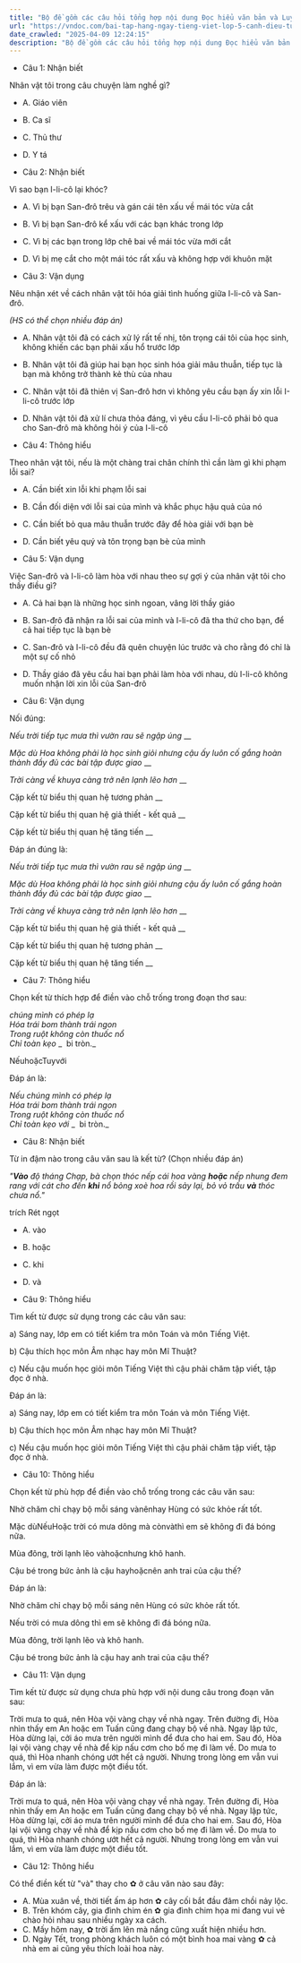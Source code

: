 ```yaml
---
title: "Bộ đề gồm các câu hỏi tổng hợp nội dung Đọc hiểu văn bản và Luyện từ và câu được học ở Tuần 15 trong chương trình Tiếng Việt lớp 5 Tập 1 Cánh Diều"
url: "https://vndoc.com/bai-tap-hang-ngay-tieng-viet-lop-5-canh-dieu-tuan-15-thu-2-331476"
date_crawled: "2025-04-09 12:24:15"
description: "Bộ đề gồm các câu hỏi tổng hợp nội dung Đọc hiểu văn bản và Luyện từ và câu được học ở Tuần 15 trong chương trình Tiếng Việt lớp 5 Tập 1 Cánh Diều"
---
```


* Câu 1:  Nhận biết

Nhân vật tôi trong câu chuyện làm nghề gì?

  * A. Giáo viên 
  * B. Ca sĩ 
  * C. Thủ thư 
  * D. Y tá 



* Câu 2:  Nhận biết

Vì sao bạn I-li-cô lại khóc?

  * A. Vì bị bạn San-đrô trêu và gán cái tên xấu về mái tóc vừa cắt 
  * B. Vì bị bạn San-đrô kể xấu với các bạn khác trong lớp 
  * C. Vì bị các bạn trong lớp chê bai về mái tóc vừa mới cắt 
  * D. Vì bị mẹ cắt cho một mái tóc rất xấu và không hợp với khuôn mặt 



* Câu 3:  Vận dụng

Nêu nhận xét về cách nhân vật tôi hóa giải tình huống giữa I-li-cô và San-đrô.

_(HS có thể chọn nhiều đáp án)_

  * A. Nhân vật tôi đã có cách xử lý rất tế nhị, tôn trọng cái tôi của học sinh, không khiến các bạn phải xấu hổ trước lớp 
  * B. Nhân vật tôi đã giúp hai bạn học sinh hóa giải mâu thuẫn, tiếp tục là bạn mà không trở thành kẻ thù của nhau 
  * C. Nhân vật tôi đã thiên vị San-đrô hơn vì không yêu cầu bạn ấy xin lỗi I-li-cô trước lớp 
  * D. Nhân vật tôi đã xử lí chưa thỏa đáng, vì yêu cầu I-li-cô phải bỏ qua cho San-đrô mà không hỏi ý của I-li-cô 



* Câu 4:  Thông hiểu

Theo nhân vật tôi, nếu là một chàng trai chân chính thì cần làm gì khi phạm lỗi sai?

  * A. Cần biết xin lỗi khi phạm lỗi sai 
  * B. Cần đối diện với lỗi sai của mình và khắc phục hậu quả của nó 
  * C. Cần biết bỏ qua mâu thuẫn trước đây để hòa giải với bạn bè 
  * D. Cần biết yêu quý và tôn trọng bạn bè của mình 



* Câu 5:  Vận dụng

Việc San-đrô và I-li-cô làm hòa với nhau theo sự gợi ý của nhân vật tôi cho thấy điều gì?

  * A. Cả hai bạn là những học sinh ngoan, vâng lời thầy giáo 
  * B. San-đrô đã nhận ra lỗi sai của mình và I-li-cô đã tha thứ cho bạn, để cả hai tiếp tục là bạn bè 
  * C. San-đrô và I-li-cô đều đã quên chuyện lúc trước và cho rằng đó chỉ là một sự cố nhỏ 
  * D. Thầy giáo đã yêu cầu hai bạn phải làm hòa với nhau, dù I-li-cô không muốn nhận lời xin lỗi của San-đrô 



* Câu 6:  Vận dụng

Nối đúng:

_Nếu trời tiếp tục mưa thì vườn rau sẽ ngập úng_ __

_Mặc dù Hoa không phải là học sinh giỏi nhưng cậu ấy luôn cố gắng hoàn thành đầy đủ các bài tập được giao_ __

_Trời càng về khuya càng trở nên lạnh lẽo hơn_ __

Cặp kết từ biểu thị quan hệ tương phản __

Cặp kết từ biểu thị quan hệ giả thiết - kết quả __

Cặp kết từ biểu thị quan hệ tăng tiến __

Đáp án đúng là:

_Nếu trời tiếp tục mưa thì vườn rau sẽ ngập úng_ __

_Mặc dù Hoa không phải là học sinh giỏi nhưng cậu ấy luôn cố gắng hoàn thành đầy đủ các bài tập được giao_ __

_Trời càng về khuya càng trở nên lạnh lẽo hơn_ __

Cặp kết từ biểu thị quan hệ giả thiết - kết quả __

Cặp kết từ biểu thị quan hệ tương phản __

Cặp kết từ biểu thị quan hệ tăng tiến __

* Câu 7: Thông hiểu

Chọn kết từ thích hợp để điền vào chỗ trống trong đoạn thơ sau:

_chúng mình có phép lạ_  
 _Hóa trái bom thành trái ngon_  
 _Trong ruột không còn thuốc nổ_  
 _Chỉ toàn kẹo_ _  bi tròn._

NếuhoặcTuyvới

Đáp án là:

_Nếu chúng mình có phép lạ_  
 _Hóa trái bom thành trái ngon_  
 _Trong ruột không còn thuốc nổ_  
 _Chỉ toàn kẹo với_ _  bi tròn._

* Câu 8:  Nhận biết

Từ in đậm nào trong câu văn sau là kết từ? (Chọn nhiều đáp án)

_"**Vào** độ tháng Chạp, bà chọn thóc nếp cái hoa vàng **hoặc** nếp nhung đem rang với cát cho đến **khi** nổ bỏng xoè hoa rồi sảy lại, bỏ vỏ trấu **và** thóc chưa nổ."_

trích Rét ngọt

  * A. vào 
  * B. hoặc 
  * C. khi 
  * D. và 



* Câu 9:  Thông hiểu

Tìm kết từ được sử dụng trong các câu văn sau:

a) Sáng nay, lớp em có tiết kiểm tra môn Toán và môn Tiếng Việt.

b) Cậu thích học môn Âm nhạc hay môn Mĩ Thuật?

c) Nếu cậu muốn học giỏi môn Tiếng Việt thì cậu phải chăm tập viết, tập đọc ở nhà.

Đáp án là:

a) Sáng nay, lớp em có tiết kiểm tra môn Toán và môn Tiếng Việt.

b) Cậu thích học môn Âm nhạc hay môn Mĩ Thuật?

c) Nếu cậu muốn học giỏi môn Tiếng Việt thì cậu phải chăm tập viết, tập đọc ở nhà.

* Câu 10:  Thông hiểu

Chọn kết từ phù hợp để điền vào chỗ trống trong các câu văn sau:

Nhờ chăm chỉ chạy bộ mỗi sáng vànênhay Hùng có sức khỏe rất tốt.

Mặc dùNếuHoặc trời có mưa dông mà cònvàthì em sẽ không đi đá bóng nữa.

Mùa đông, trời lạnh lẽo vàhoặcnhưng khô hanh.

Cậu bé trong bức ảnh là cậu hayhoặcnên anh trai của cậu thế?

Đáp án là:

Nhờ chăm chỉ chạy bộ mỗi sáng nên Hùng có sức khỏe rất tốt.

Nếu trời có mưa dông thì em sẽ không đi đá bóng nữa.

Mùa đông, trời lạnh lẽo và khô hanh.

Cậu bé trong bức ảnh là cậu hay anh trai của cậu thế?

* Câu 11:  Vận dụng

Tìm kết từ được sử dụng chưa phù hợp với nội dung câu trong đoạn văn sau:

Trời mưa to quá, nên Hòa vội vàng chạy về nhà ngay. Trên đường đi, Hòa nhìn thấy em An hoặc em Tuấn cũng đang chạy bộ về nhà. Ngay lập tức, Hòa dừng lại, cởi áo mưa trên người mình để đưa cho hai em. Sau đó, Hòa lại vội vàng chạy về nhà để kịp nấu cơm cho bố mẹ đi làm về. Do mưa to quá, thì Hòa nhanh chóng ướt hết cả người. Nhưng trong lòng em vẫn vui lắm, vì em vừa làm được một điều tốt.

Đáp án là:

Trời mưa to quá, nên Hòa vội vàng chạy về nhà ngay. Trên đường đi, Hòa nhìn thấy em An hoặc em Tuấn cũng đang chạy bộ về nhà. Ngay lập tức, Hòa dừng lại, cởi áo mưa trên người mình để đưa cho hai em. Sau đó, Hòa lại vội vàng chạy về nhà để kịp nấu cơm cho bố mẹ đi làm về. Do mưa to quá, thì Hòa nhanh chóng ướt hết cả người. Nhưng trong lòng em vẫn vui lắm, vì em vừa làm được một điều tốt.

* Câu 12:  Thông hiểu

Có thể điền kết từ "và" thay cho ✿ ở câu văn nào sau đây:

  * A. Mùa xuân về, thời tiết ấm áp hơn ✿ cây cối bắt đầu đâm chồi nảy lộc. 
  * B. Trên khóm cây, gia đình chim én ✿ gia đình chim họa mi đang vui vẻ chào hỏi nhau sau nhiều ngày xa cách. 
  * C. Mấy hôm nay, ✿ trời ấm lên mà nắng cũng xuất hiện nhiều hơn. 
  * D. Ngày Tết, trong phòng khách luôn có một bình hoa mai vàng ✿ cả nhà em ai cũng yêu thích loài hoa này. 


